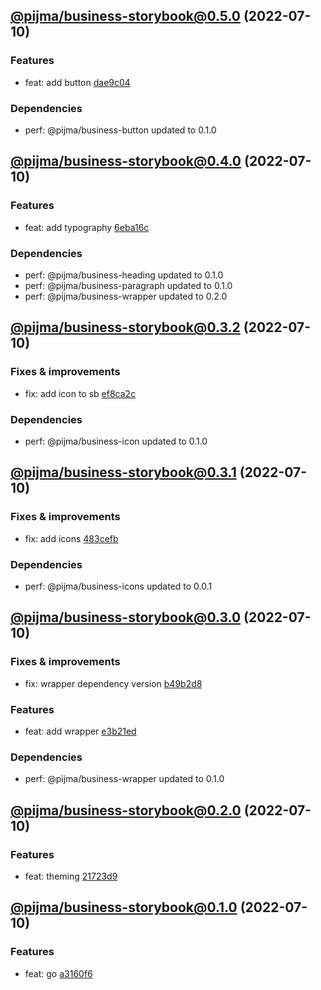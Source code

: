 ## [@pijma/business-storybook@0.5.0](https://github.com/qiwi/pijma-business/compare/2022.7.10-pijma.business-storybook.0.4.0-f0...2022.7.10-pijma.business-storybook.0.5.0-f0) (2022-07-10)

### Features
* feat: add button [dae9c04](https://github.com/qiwi/pijma-business/commit/dae9c04983e191245f883f12bdaf38448710f149)

### Dependencies
* perf: @pijma/business-button updated to 0.1.0

## [@pijma/business-storybook@0.4.0](https://github.com/qiwi/pijma-business/compare/2022.7.10-pijma.business-storybook.0.3.2-f0...2022.7.10-pijma.business-storybook.0.4.0-f0) (2022-07-10)

### Features
* feat: add typography [6eba16c](https://github.com/qiwi/pijma-business/commit/6eba16c8c152c586ed107b627d6b1bfc0409bb88)

### Dependencies
* perf: @pijma/business-heading updated to 0.1.0
* perf: @pijma/business-paragraph updated to 0.1.0
* perf: @pijma/business-wrapper updated to 0.2.0

## [@pijma/business-storybook@0.3.2](https://github.com/qiwi/pijma-business/compare/2022.7.10-pijma.business-storybook.0.3.1-f0...2022.7.10-pijma.business-storybook.0.3.2-f0) (2022-07-10)

### Fixes & improvements
* fix: add icon to sb [ef8ca2c](https://github.com/qiwi/pijma-business/commit/ef8ca2c32c8ce6de98ae33f918e886b48e661cf1)

### Dependencies
* perf: @pijma/business-icon updated to 0.1.0

## [@pijma/business-storybook@0.3.1](https://github.com/qiwi/pijma-business/compare/2022.7.10-pijma.business-storybook.0.3.0-f0...2022.7.10-pijma.business-storybook.0.3.1-f0) (2022-07-10)

### Fixes & improvements
* fix: add icons [483cefb](https://github.com/qiwi/pijma-business/commit/483cefbcf1f10a06ae4f6aa63f978f025d6c02ae)

### Dependencies
* perf: @pijma/business-icons updated to 0.0.1

## [@pijma/business-storybook@0.3.0](https://github.com/qiwi/pijma-business/compare/2022.7.10-pijma.business-storybook.0.2.0-f0...2022.7.10-pijma.business-storybook.0.3.0-f0) (2022-07-10)

### Fixes & improvements
* fix: wrapper dependency version [b49b2d8](https://github.com/qiwi/pijma-business/commit/b49b2d8f77997a888abca1c55d494e9e1f52f9d7)

### Features
* feat: add wrapper [e3b21ed](https://github.com/qiwi/pijma-business/commit/e3b21ed478035175ddba93c47433e905904ac8e6)

### Dependencies
* perf: @pijma/business-wrapper updated to 0.1.0

## [@pijma/business-storybook@0.2.0](https://github.com/qiwi/pijma-business/compare/2022.7.10-pijma.business-storybook.0.1.0-f0...2022.7.10-pijma.business-storybook.0.2.0-f0) (2022-07-10)

### Features
* feat: theming [21723d9](https://github.com/qiwi/pijma-business/commit/21723d9dd52ce97bdc4c6abe8788d95d28346440)

## [@pijma/business-storybook@0.1.0](https://github.com/qiwi/pijma-business/compare/undefined...2022.7.10-pijma.business-storybook.0.1.0-f0) (2022-07-10)

### Features
* feat: go [a3160f6](https://github.com/qiwi/pijma-business/commit/a3160f666776b638e1eb428a450ce458eabe464d)

